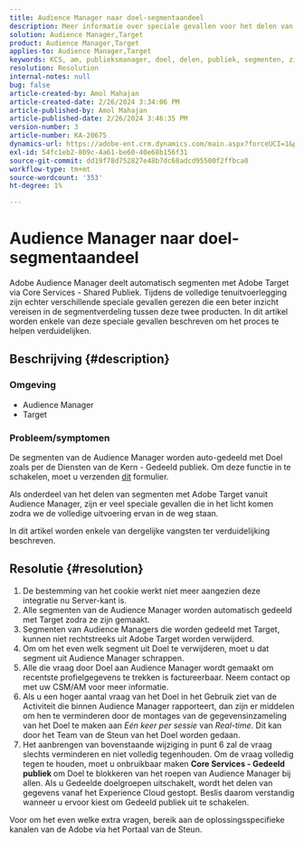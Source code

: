 ```yaml
---
title: Audience Manager naar doel-segmentaandeel
description: Meer informatie over speciale gevallen voor het delen van segmenten tussen Adobe Audience Manager en Adobe Target.
solution: Audience Manager,Target
product: Audience Manager,Target
applies-to: Audience Manager,Target
keywords: KCS, am, publieksmanager, doel, delen, publiek, segmenten, zichtbaar
resolution: Resolution
internal-notes: null
bug: false
article-created-by: Amol Mahajan
article-created-date: 2/26/2024 3:34:06 PM
article-published-by: Amol Mahajan
article-published-date: 2/26/2024 3:46:35 PM
version-number: 3
article-number: KA-20675
dynamics-url: https://adobe-ent.crm.dynamics.com/main.aspx?forceUCI=1&pagetype=entityrecord&etn=knowledgearticle&id=6890bc74-bcd4-ee11-9079-6045bd006793
exl-id: 54fc1eb2-809c-4a61-be60-40e68b156f31
source-git-commit: dd19f78d752827e48b7dc68adcd95500f2ffbca0
workflow-type: tm+mt
source-wordcount: '353'
ht-degree: 1%

---
```


# Audience Manager naar doel-segmentaandeel


Adobe Audience Manager deelt automatisch segmenten met Adobe Target via Core Services - Shared Publiek. Tijdens de volledige tenuitvoerlegging zijn echter verschillende speciale gevallen gerezen die een beter inzicht vereisen in de segmentverdeling tussen deze twee producten. In dit artikel worden enkele van deze speciale gevallen beschreven om het proces te helpen verduidelijken.

## Beschrijving {#description}


### <b>Omgeving</b>

- Audience Manager
- Target


### <b>Probleem/symptomen</b>

De segmenten van de Audience Manager worden auto-gedeeld met Doel zoals per de Diensten van de Kern - Gedeeld publiek. Om deze functie in te schakelen, moet u verzenden [dit](https://adobe.allegiancetech.com/cgi-bin/qwebcorporate.dll?idx=X8SVES) formulier.

Als onderdeel van het delen van segmenten met Adobe Target vanuit Audience Manager, zijn er veel speciale gevallen die in het licht komen zodra we de volledige uitvoering ervan in de weg staan.

In dit artikel worden enkele van dergelijke vangsten ter verduidelijking beschreven.


## Resolutie {#resolution}


1. De bestemming van het cookie werkt niet meer aangezien deze integratie nu Server-kant is.
2. Alle segmenten van de Audience Manager worden automatisch gedeeld met Target zodra ze zijn gemaakt.
3. Segmenten van Audience Managers die worden gedeeld met Target, kunnen niet rechtstreeks uit Adobe Target worden verwijderd.
4. Om om het even welk segment uit Doel te verwijderen, moet u dat segment uit Audience Manager schrappen.
5. Alle die vraag door Doel aan Audience Manager wordt gemaakt om recentste profielgegevens te trekken is factureerbaar. Neem contact op met uw CSM/AM voor meer informatie.
6. Als u een hoger aantal vraag van het Doel in het Gebruik ziet van de Activiteit die binnen Audience Manager rapporteert, dan zijn er middelen om hen te verminderen door de montages van de gegevensinzameling van het Doel te maken aan *Eén keer per sessie* van *Real-time*. Dit kan door het Team van de Steun van het Doel worden gedaan.
7. Het aanbrengen van bovenstaande wijziging in punt 6 zal de vraag slechts verminderen en niet volledig tegenhouden. Om de vraag volledig tegen te houden, moet u onbruikbaar maken <b>Core Services - Gedeeld publiek </b>om Doel te blokkeren van het roepen van Audience Manager bij allen. Als u Gedeelde doelgroepen uitschakelt, wordt het delen van gegevens vanaf het Experience Cloud gestopt. Beslis daarom verstandig wanneer u ervoor kiest om Gedeeld publiek uit te schakelen.


Voor om het even welke extra vragen, bereik aan de oplossingsspecifieke kanalen van de Adobe via het Portaal van de Steun.
